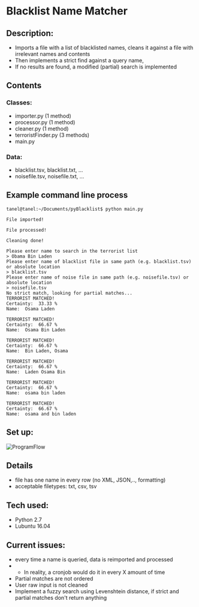 # Blacklist Name Matcher

## Description:
* Imports a file with a list of blacklisted names, cleans it against a file with irrelevant names and contents
* Then implements a strict find against a query name,
* If no results are found, a modified (partial) search is implemented

## Contents
### Classes:
* importer.py (1 method)
* processor.py (1 method)
* cleaner.py (1 method)
* terroristFinder.py (3 methods)
* main.py

### Data:
* blacklist.tsv, blacklist.txt, ...
* noisefile.tsv, noisefile.txt, ...

## Example command line process
```
tanel@tanel:~/Documents/pyBlacklist$ python main.py

File imported!

File processed!

Cleaning done!

Please enter name to search in the terrorist list 
> Obama Bin Laden
Please enter name of blacklist file in same path (e.g. blacklist.tsv) or absolute location 
> blacklist.tsv
Please enter name of noise file in same path (e.g. noisefile.tsv) or absolute location 
> noisefile.tsv
No strict match, looking for partial matches...
TERRORIST MATCHED!
Certainty:  33.33 %
Name:  Osama Laden

TERRORIST MATCHED!
Certainty:  66.67 %
Name:  Osama Bin Laden

TERRORIST MATCHED!
Certainty:  66.67 %
Name:  Bin Laden, Osama

TERRORIST MATCHED!
Certainty:  66.67 %
Name:  Laden Osama Bin

TERRORIST MATCHED!
Certainty:  66.67 %
Name:  osama bin laden

TERRORIST MATCHED!
Certainty:  66.67 %
Name:  osama and bin laden
```

## Set up:
![ProgramFlow](https://cloud.githubusercontent.com/assets/5417573/21275441/85653a40-c3d5-11e6-866a-c3029029aace.png)

## Details
* file has one name in every row (no XML, JSON,.., formatting)
* acceptable filetypes: txt, csv, tsv

## Tech used:
* Python 2.7
* Lubuntu 16.04

## Current issues:
* every time a name is queried, data is reimported and processed
* * In reality, a cronjob would do it in every X amount of time
* Partial matches are not ordered
* User raw input is not cleaned
* Implement a fuzzy search using Levenshtein distance, if strict and partial matches don't return anything